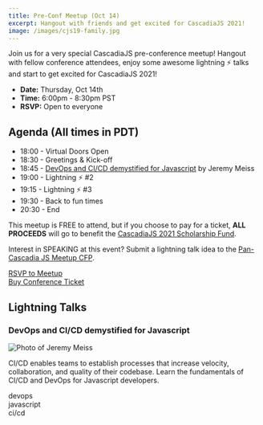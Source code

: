 ```yaml
---
title: Pre-Conf Meetup (Oct 14)
excerpt: Hangout with friends and get excited for CascadiaJS 2021!
image: /images/cjs19-family.jpg
---
```

Join us for a very special CascadiaJS pre-conference meetup! Hangout with fellow conference attendees, enjoy some awesome lightning ⚡️ talks and start to get excited for CascadiaJS 2021!

* **Date:** Thursday, Oct 14th
* **Time:** 6:00pm - 8:30pm PST
* **RSVP:** Open to everyone

## Agenda (All times in PDT)

* 18:00 - Virtual Doors Open
* 18:30 - Greetings & Kick-off
* 18:45 - [DevOps and CI/CD demystified for Javascript](#jeremy) by Jeremy Meiss
* 19:00 - Lightning ⚡️ #2
* 19:15 - Lightning ⚡️ #3
* 19:30 - Back to fun times
* 20:30 - End

This meetup is FREE to attend, but if you choose to pay for a ticket, **ALL PROCEEDS** will go to benefit the [CascadiaJS 2021 Scholarship Fund](https://2021.cascadiajs.com/scholarships).

Interest in SPEAKING at this event? Submit a lightning talk idea to the [Pan-Cascadia JS Meetup CFP](https://airtable.com/shrGGbCkeuJkesM2p).

<div class="cta"><a target="_blank" href="https://ti.to/event-loop/cjs21-oct-meetup">RSVP to Meetup</a></div>

<div class="cta"><a href="https://ti.to/event-loop/cascadiajs-2021/">Buy Conference Ticket</a></div>

## Lightning Talks

<h3 id="jeremy">DevOps and CI/CD demystified for Javascript</h3>

<div class="person">
    <div class="person-info">
        <div class="person-photo"><img src="https://dl.airtable.com/.attachmentThumbnails/0f22d23e497b96bbefa44079803336ad/2af52d0d" alt="Photo of Jeremy Meiss"/></div>
        <div class="person-more">
            <p>CI/CD enables teams to establish processes that increase velocity, collaboration, and quality of their codebase. Learn the fundamentals of CI/CD and DevOps for Javascript developers.</p>
            <aside>
                <div class="js-topic">devops</div>
                <div class="js-topic">javascript</div>
                <div class="js-topic">ci/cd</div>
            </aside>
        </div>
    </div>
</div>

